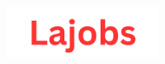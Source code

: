 <p align="center">
  <img width="300" src="public/Lajobs-logo-readme.png" alt="Larajobs Logo">
</p>
